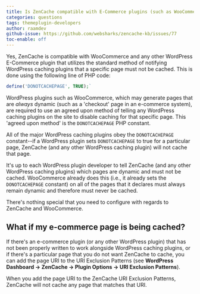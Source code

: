 ```yaml
---
title: Is ZenCache compatible with E-Commerce plugins (such as WooCommerce)?
categories: questions
tags: themeplugin-developers
author: raamdev
github-issue: https://github.com/websharks/zencache-kb/issues/77
toc-enable: off
---
```


Yes, ZenCache is compatible with WooCommerce and any other WordPress E-Commerce plugin that utilizes the standard method of notifying WordPress caching plugins that a specific page must not be cached. This is done using the following line of PHP code:

```php
define('DONOTCACHEPAGE', TRUE);`
```

WordPress plugins such as WooCommerce, which may generate pages that are _always_ dynamic (such as a 'checkout' page in an e-commerce system), are required to use an agreed upon method of telling any WordPress caching plugins on the site to disable caching for that specific page. This 'agreed upon method' is the `DONOTCACHEPAGE` PHP constant. 

All of the major WordPress caching plugins obey the `DONOTCACHEPAGE` constant--if a WordPress plugin sets `DONOTCACHEPAGE` to true for a particular page, ZenCache (and any other WordPress caching plugin) will not cache that page.

It's up to each WordPress plugin developer to tell ZenCache (and any other WordPress caching plugins) which pages are dynamic and must not be cached. WooCommerce already does this (i.e., it already sets the `DONOTCACHEPAGE` constant) on all of the pages that it declares must always remain dynamic and therefore must never be cached.

There's nothing special that you need to configure with regards to ZenCache and WooCommerce. 

## What if my e-commerce page is being cached?

If there's an e-commerce plugin (or any other WordPress plugin) that has not been properly written to work alongside WordPress caching plugins, or if there's a particular page that you do not want ZenCache to cache, you can add the page URI to the URI Exclusion Patterns (see **WordPress Dashboard → ZenCache → Plugin Options → URI Exclusion Patterns**).

When you add the page URI to the ZenCache URI Exclusion Patterns, ZenCache will not cache any page that matches that URI.
